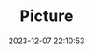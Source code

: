 ---
weight: 1
images:
- /images/edited/59.jpeg
title: Picture
date: 2023-12-07 22:10:53
tags: [luminar neo,work]
---